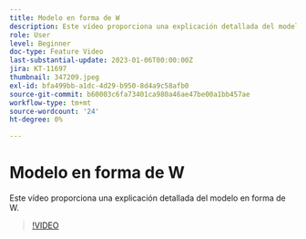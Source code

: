 ```yaml
---
title: Modelo en forma de W
description: Este vídeo proporciona una explicación detallada del modelo en forma de W.
role: User
level: Beginner
doc-type: Feature Video
last-substantial-update: 2023-01-06T00:00:00Z
jira: KT-11697
thumbnail: 347209.jpeg
exl-id: bfa499bb-a1dc-4d29-b950-8d4a9c58afb0
source-git-commit: b60003c6fa73401ca980a46ae47be00a1bb457ae
workflow-type: tm+mt
source-wordcount: '24'
ht-degree: 0%

---
```


# Modelo en forma de W

Este vídeo proporciona una explicación detallada del modelo en forma de W.

>[!VIDEO](https://video.tv.adobe.com/v/347209/?quality=12&learn=on)
